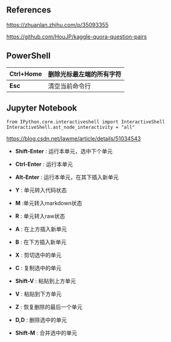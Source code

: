 



## References

<https://zhuanlan.zhihu.com/p/35093355>

<https://github.com/HouJP/kaggle-quora-question-pairs>

## PowerShell

| **Ctrl+Home** | 删除光标最左端的所有字符 |
| ------------- | ------------------------ |
| **Esc**       | 清空当前命令行           |

## Jupyter Notebook

```
from IPython.core.interactiveshell import InteractiveShell
InteractiveShell.ast_node_interactivity = "all"
```



<https://blog.csdn.net/lawme/article/details/51034543>

- **Shift-Enter** : 运行本单元，选中下个单元
- **Ctrl-Enter** : 运行本单元
- **Alt-Enter** : 运行本单元，在其下插入新单元



- **Y** : 单元转入代码状态
- **M** :单元转入markdown状态
- **R** : 单元转入raw状态



- **A** : 在上方插入新单元
- **B** : 在下方插入新单元



- **X** : 剪切选中的单元
- **C** : 复制选中的单元
- **Shift-V** : 粘贴到上方单元
- **V** : 粘贴到下方单元



- **Z** : 恢复删除的最后一个单元
- **D,D** : 删除选中的单元
- **Shift-M** : 合并选中的单元